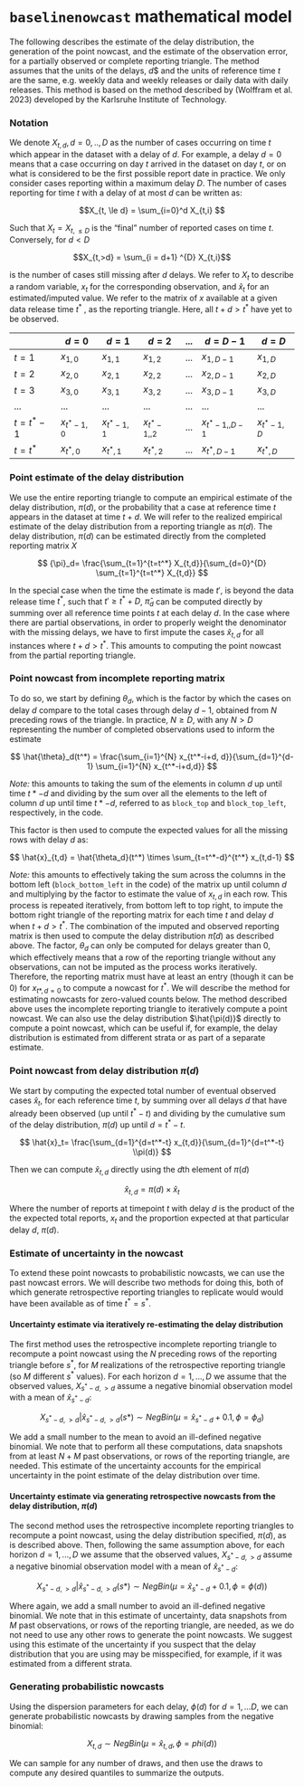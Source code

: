 # `baselinenowcast` mathematical model

The following describes the estimate of the delay distribution, the generation of the point nowcast, and the estimate of the observation error, for a partially observed or complete reporting triangle. The method assumes that the units of the delays, $d$\$ and the units of reference time $t$ are the same, e.g. weekly data and weekly releases or daily data with daily releases. This method is based on the method described by (Wolffram et al. 2023) developed by the Karlsruhe Institute of Technology.

### Notation

We denote $X_{t,d}, d = 0, .., D$ as the number of cases occurring on time $t$ which appear in the dataset with a delay of $d$. For example, a delay $d = 0$ means that a case occurring on day $t$ arrived in the dataset on day $t$, or on what is considered to be the first possible report date in practice. We only consider cases reporting within a maximum delay $D$. The number of cases reporting for time $t$ with a delay of at most $d$ can be written as:

$$X_{t, \le d} = \sum_{i=0}^d X_{t,i} $$

Such that $X_t = X_{t, \le D}$ is the “final” number of reported cases on time $t$. Conversely, for $d < D$

$$X_{t,>d} = \sum_{i = d+1} ^{D} X_{t,i}$$

is the number of cases still missing after $d$ delays.
We refer to $X_t$ to describe a random variable, $x_t$ for the corresponding observation, and $\hat{x}_t$ for an estimated/imputed value.
We refer to the matrix of $x$ available at a given data release time $t^*$ , as the reporting triangle. Here, all $t+d>t^*$ have yet to be observed.

|   | $d = 0$ | $d = 1$ | $d=2$ | $...$ | $d= D-1$ | $d= D$ |
|-----------|-----------|-----------|-----------|-----------|-----------|-----------|
| $t=1$ | $x_{1,0}$ | $x_{1,1}$ | $x_{1,2}$ | $...$ | $x_{1,D-1}$ | $x_{1, D}$ |
| $t=2$ | $x_{2,0}$ | $x_{2,1}$ | $x_{2,2}$ | $...$ | $x_{2,D-1}$ | $x_{2, D}$ |
| $t=3$ | $x_{3,0}$ | $x_{3,1}$ | $x_{3,2}$ | $...$ | $x_{3,D-1}$ | $x_{3, D}$ |
| $...$ | $...$ | $...$ | $...$ | $...$ | $...$ | $...$ |
| $t=t^*-1$ | $x_{t^*-1,0}$ | $x_{t^*-1,1}$ | $x_{t^*-1,,2}$ | $...$ | $x_{t^*-1,,D-1}$ | $x_{t^*-1,D}$ |
| $t=t^*$ | $x_{t^*,0}$ | $x_{t^*,1}$ | $x_{t^*,2}$ | $...$ | $x_{t^*,D-1}$ | $x_{t^*, D}$ |

### Point estimate of the delay distribution

We use the entire reporting triangle to compute an empirical estimate of the delay distribution, $\pi(d)$, or the probability that a case at reference time $t$ appears in the dataset at time $t + d$. We will refer to the realized empirical estimate of the delay distribution from a reporting triangle as $\pi(d)$.
The delay distribution, $\pi(d)$ can be estimated directly from the completed reporting matrix $X$ 

$$
{\pi}_d= \frac{\sum_{t=1}^{t=t^*} X_{t,d}}{\sum_{d=0}^{D} \sum_{t=1}^{t=t^*} X_{t,d}}
$$

In the special case when the time the estimate is made $t'$, is beyond the data release time $t^{*}$, such that $t' \ge t^* + D$, $\hat{\pi}_d$ can be computed directly by summing over all reference time points $t$ at each delay $d$.
In the case where there are partial observations, in order to properly weight the denominator with the missing delays, we have to first impute the cases $\hat{x}_{t,d}$ for all instances where $t+d > t^*$. This amounts to computing the point nowcast from the partial reporting triangle.

### Point nowcast from incomplete reporting matrix

To do so, we start by defining $\theta_d$, which is the factor by which the cases on delay $d$ compare to the total cases through delay $d-1$, obtained from $N$ preceding rows of the triangle. In practice, $N \ge D$, with any $N > D$ representing the number of completed observations used to inform the estimate

$$
\hat{\theta}_d(t^*) = \frac{\sum_{i=1}^{N} x_{t^*-i+d, d}}{\sum_{d=1}^{d-1} \sum_{i=1}^{N} x_{t^*-i+d,d}}
$$

*Note:* this amounts to taking the sum of the elements in column $d$ up until time $t*-d$ and dividing by the sum over all the elements to the left of column $d$ up until time $t*-d$, referred to as `block_top` and `block_top_left`, respectively, in the code.

This factor is then used to compute the expected values for all the missing rows with delay $d$ as: 

$$
\hat{x}_{t,d} = \hat{\theta_d}(t^*) \times \sum_{t=t^*-d}^{t^*} x_{t,d-1}
$$ 

*Note:* this amounts to effectively taking the sum across the columns in the bottom left (`block_bottom_left` in the code) of the matrix up until column $d$ and multiplying by the factor to estimate the value of $x_{t,d}$ in each row.
This process is repeated iteratively, from bottom left to top right, to impute the bottom right triangle of the reporting matrix for each time $t$ and delay $d$ when $t+d>t^*$. The combination of the imputed and observed reporting matrix is then used to compute the delay distribution $\hat{\pi}(d)$ as described above.
The factor, $\theta_d$ can only be computed for delays greater than 0, which effectively means that a row of the reporting triangle without any observations, can not be imputed as the process works iteratively. Therefore, the reporting matrix must have at least an entry (though it can be 0) for $x_{t*,d=0}$ to compute a nowcast for $t^*$. We will describe the method for estimating nowcasts for zero-valued counts below.
The method described above uses the incomplete reporting triangle to iteratively compute a point nowcast. We can also use the delay distribution $\hat{\pi(d)}$ directly to compute a point nowcast, which can be useful if, for example, the delay distribution is estimated from different strata or as part of a separate estimate.

### Point nowcast from delay distribution $\pi(d)$

We start by computing the expected total number of eventual observed cases $\hat{x}_t$, for each reference time $t$, by summing over all delays $d$ that have already been observed (up until $t^*-t$) and dividing by the cumulative sum of the delay distribution, $\pi(d)$ up until $d = t^*-t$.

$$
\hat{x}_t= \frac{\sum_{d=1}^{d=t^*-t} x_{t,d}}{\sum_{d=1}^{d=t^*-t} \\pi(d)}
$$

Then we can compute $\hat{x}_{t,d}$ directly using the $d$th element of $\pi(d)$

$$
\hat{x}_{t,d} = \pi(d) \times \hat{x}_t
$$

Where the number of reports at timepoint $t$ with delay $d$ is the product of the the expected total reports, $x_t$ and the proportion expected at that particular delay $d$, $\pi(d)$.

### Estimate of uncertainty in the nowcast

To extend these point nowcasts to probabilistic nowcasts, we can use the past nowcast errors. We will describe two methods for doing this, both of which generate retrospective reporting triangles to replicate would would have been available as of time $t^*=s^*$.

#### Uncertainty estimate via iteratively re-estimating the delay distribution

The first method uses the retrospective incomplete reporting triangle to recompute a point nowcast using the $N$ preceding rows of the reporting triangle before $s^*$, for $M$ realizations of the retrospective reporting triangle (so $M$ different $s^*$ values).
For each horizon $d = 1, ..., D$ we assume that the observed values, $X_{s^*-d, >d}$ assume a negative binomial observation model with a mean of $\hat{x}_{s^*-d}$:

$$
X_{s^*-d,>d} | \hat{x}_{s^*-d, >d}(s*) \sim NegBin(\mu = \hat{x}_{s^*-d} + 0.1, \phi = \phi_d)
$$ 

We add a small number to the mean to avoid an ill-defined negative binomial. We note that to perform all these computations, data snapshots from at least $N +M$ past observations, or rows of the reporting triangle, are needed. This estimate of the uncertainty accounts for the empirical uncertainty in the point estimate of the delay distribution over time.

#### Uncertainty estimate via generating retrospective nowcasts from the delay distribution, $\pi(d)$

The second method uses the retrospective incomplete reporting triangles to recompute a point nowcast, using the delay distribution specified, $\pi(d)$, as is described above. Then, following the same assumption above, for each horizon $d = 1, ..., D$ we assume that the observed values, $X_{s^*-d, >d}$ assume a negative binomial observation model with a mean of $\hat{x}_{s^*-d}$:

$$
X_{s^*-d,>d} | \hat{x}_{s^*-d, >d}(s*) \sim NegBin(\mu = \hat{x}_{s^*-d} + 0.1, \phi = \phi(d))
$$

Where again, we add a small number to avoid an ill-defined negative binomial. We note that in this estimate of uncertainty, data snapshots from $M$ past observations, or rows of the reporting triangle, are needed, as we do not need to use any other rows to generate the point nowcasts. We suggest using this estimate of the uncertainty if you suspect that the delay distribution that you are using may be misspecified, for example, if it was estimated from a different strata.

### Generating probabilistic nowcasts

Using the dispersion parameters for each delay, $\phi(d)$ for $d = 1,...D$, we can generate probabilistic nowcasts by drawing samples from the negative binomial:

$$
X_{t,d} \sim NegBin(\mu = \hat{x}_{t,d}, \phi = phi(d))
$$

We can sample for any number of draws, and then use the draws to compute any desired quantiles to summarize the outputs.
